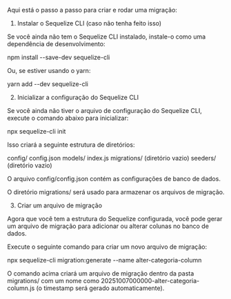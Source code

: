 Aqui está o passo a passo para criar e rodar uma migração:

1. Instalar o Sequelize CLI (caso não tenha feito isso)

Se você ainda não tem o Sequelize CLI instalado, instale-o como uma dependência de desenvolvimento:

npm install --save-dev sequelize-cli


Ou, se estiver usando o yarn:

yarn add --dev sequelize-cli

2. Inicializar a configuração do Sequelize CLI

Se você ainda não tiver o arquivo de configuração do Sequelize CLI, execute o comando abaixo para inicializar:

npx sequelize-cli init


Isso criará a seguinte estrutura de diretórios:

config/
  config.json
models/
  index.js
migrations/
  (diretório vazio)
seeders/
  (diretório vazio)


O arquivo config/config.json contém as configurações de banco de dados.

O diretório migrations/ será usado para armazenar os arquivos de migração.

3. Criar um arquivo de migração

Agora que você tem a estrutura do Sequelize configurada, você pode gerar um arquivo de migração para adicionar ou alterar colunas no banco de dados.

Execute o seguinte comando para criar um novo arquivo de migração:

npx sequelize-cli migration:generate --name alter-categoria-column


O comando acima criará um arquivo de migração dentro da pasta migrations/ com um nome como 20251007000000-alter-categoria-column.js (o timestamp será gerado automaticamente).
